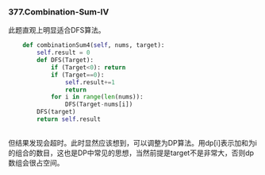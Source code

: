 ### 377.Combination-Sum-IV

此题直观上明显适合DFS算法。
```py
    def combinationSum4(self, nums, target):
        self.result = 0        
        def DFS(Target):
            if (Target<0): return
            if (Target==0): 
                self.result+=1
                return      
            for i in range(len(nums)):
                DFS(Target-nums[i])                        
        DFS(target)
        return self.result
                
```
但结果发现会超时。此时显然应该想到，可以调整为DP算法。用dp[i]表示加和为i的组合的数目，这也是DP中常见的思想，当然前提是target不是非常大，否则dp数组会很占空间。
